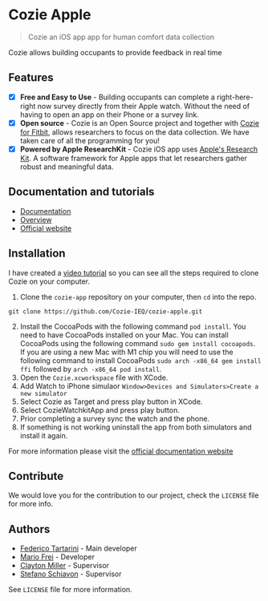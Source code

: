 # Cozie Apple
> Cozie an iOS app app for human comfort data collection 

Cozie allows building occupants to provide feedback in real time

## Features

- [x] **Free and Easy to Use** - Building occupants can complete a right-here-right now survey directly from their Apple watch. Without the need of having to open an app on their Phone or a survey link.
- [x] **Open source** - Cozie is an Open Source project and together with [Cozie for Fitbit](https://cozie.app), allows researchers to focus on the data collection. We have taken care of all the programming for you!
- [x] **Powered by Apple ResearchKit** - Cozie iOS app uses [Apple's Research Kit](https://www.researchandcare.org/researchkit/). A software framework for Apple apps that let researchers gather robust and meaningful data.

## Documentation and tutorials

- [Documentation](https://www.cozie-apple.app/docs/)
- [Overview](https://www.youtube.com/watch?v=5e4FwVydYRE&t=109s)
- [Official website](https://www.cozie-apple.app/)

## Installation

I have created a [video tutorial](https://www.youtube.com/watch?v=gSNPvoGc8Zw) so you can see all the steps required to clone Cozie on your computer.

1. Clone the `cozie-app` repository on your computer, then `cd` into the repo. 

```git clone https://github.com/Cozie-IEQ/cozie-apple.git```

2. Install the CocoaPods with the following command `pod install`. You need to have CocoaPods installed on your Mac. You can install CocoaPods using the following command `sudo gem install cocoapods`. If you are using a new Mac with M1 chip you will need to use the following command to install CocoaPods `sudo arch -x86_64 gem install ffi` followed by `arch -x86_64 pod install`.
3. Open the `Cozie.xcworkspace` file with XCode.
4. Add Watch to iPhone simulaor `Window>Devices and Simulators>Create a new simulator`
5. Select Cozie as Target and press play button in XCode.
6. Select CozieWatchkitApp and press play button.
7. Prior completing a survey sync the watch and the phone.
8. If something is not working uninstall the app from both simulators and install it again.

For more information please visit the [official documentation website](https://cozie-apple.app/docs/)

## Contribute

We would love you for the contribution to our project, check the ``LICENSE`` file for more info.

## Authors

* [Federico Tartarini](https://github.com/FedericoTartarini) - Main developer
* [Mario Frei](https://www.linkedin.com/in/mario-frei/) - Developer
* [Clayton Miller](https://www.linkedin.com/in/claytonmiller/) - Supervisor
* [Stefano Schiavon](https://www.linkedin.com/in/stefanoschiavon/) - Supervisor

See ``LICENSE`` file for more information.

